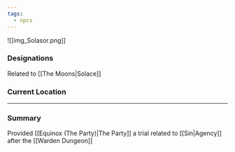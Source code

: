 ```yaml
---
tags:
  - npcs
---
```

![[img_Solasor.png]]

### Designations
Related to [[The Moons|Solace]]

### Current Location


___
### Summary
Provided [[Equinox (The Party)|The Party]] a trial related to [[Sin|Agency]] after the [[Warden Dungeon]]